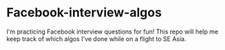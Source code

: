 # Facebook-interview-algos
I'm practicing Facebook interview questions for fun! This repo will help me keep track of which algos I've done while on a flight to SE Asia. 
